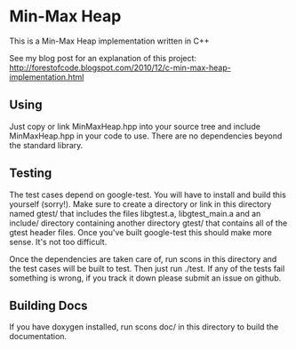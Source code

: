 # Min-Max Heap
This is a Min-Max Heap implementation written in C++

See my blog post for an explanation of this project:
http://forestofcode.blogspot.com/2010/12/c-min-max-heap-implementation.html

## Using
Just copy or link MinMaxHeap.hpp into your source tree and include
MinMaxHeap.hpp in your code to use. There are no dependencies beyond the
standard library.

## Testing
The test cases depend on google-test. You will have to install and build this
yourself (sorry!). Make sure to create a directory or link in this directory
named gtest/ that includes the files libgtest.a, libgtest_main.a and an include/
directory containing another directory gtest/ that contains all of the gtest
header files. Once you've built google-test this should make more sense. It's
not too difficult.

Once the dependencies are taken care of, run scons in this directory and the
test cases will be built to test. Then just run ./test. If any of the tests
fail something is wrong, if you track it down please submit an issue on github.

## Building Docs
If you have doxygen installed, run scons doc/ in this directory to build the
documentation.

